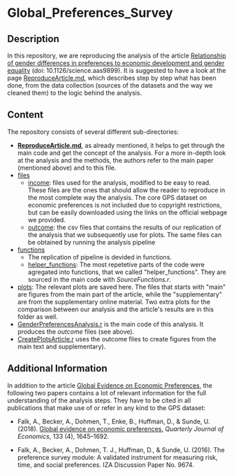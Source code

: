 # Global_Preferences_Survey

## Description

In this repository, we are reproducing the analysis of the article [Relationship of gender differences in preferences to economic development and gender equality](https://science.sciencemag.org/content/362/6412/eaas9899.full) (doi: 10.1126/science.aas9899). It is suggested to have a look at the page [ReproduceArticle.md](https://github.com/scerioli/Global_Preferences_Survey/blob/master/ReproduceArticle.md), which describes step by step what 
has been done, from the data collection (sources of the datasets and the way we cleaned them) to the logic behind the analysis.


## Content

The repository consists of several different sub-directories:

- [**ReproduceArticle.md**](https://github.com/scerioli/Global_Preferences_Survey/blob/master/ReproduceArticle.md), as already mentioned, it helps to get through the main code and get the concept of the analysis. For a more in-depth look at the analysis and the methods, the authors refer to the main paper (mentioned above) and to this file.
- [files](https://github.com/scerioli/Global_Preferences_Survey/tree/master/files)
  - [income](https://github.com/scerioli/Global_Preferences_Survey/tree/master/files/income): files used for the analysis, modified to be easy to read. These files are the ones that should allow the reader to reproduce in the most complete way the analysis. The core GPS dataset on economic preferences is not included due to copyright restrictions, but can be easily downloaded using the links on the official webpage we provided.
  - [outcome](https://github.com/scerioli/Global_Preferences_Survey/tree/master/files/outcome): the csv files that contains the results of our replication of the analysis that we subsequently use for plots. The same files can be obtained by running the analysis pipeline
- [functions](https://github.com/scerioli/Global_Preferences_Survey/tree/master/functions)
  - The replication of pipeline is devided in functions.
  - [helper_functions](https://github.com/scerioli/Global_Preferences_Survey/tree/master/functions/helper_functions): The most repetetive parts of the code were agregated into functions, that we called "helper_functions". They are sourced in the main code with *SourceFunctions.r*.
- [plots](https://github.com/scerioli/Global_Preferences_Survey/tree/master/plots): The relevant plots are saved here. The files that starts with "main" are figures from the main part of the article, while the "supplementary" are from the supplementary online material. Two extra plots for the comparison between our analysis and the article's results are in this folder as well.
- [GenderPreferencesAnalysis.r](https://github.com/scerioli/Global_Preferences_Survey/blob/master/GenderPreferencesAnalysis.r) is the main code of this analysis. It produces the *outcome* files (see above).
- [CreatePlotsArticle.r](https://github.com/scerioli/Global_Preferences_Survey/blob/master/CreatePlotsArticle.r) uses the outcome files to create figures from the main text and supplementary).

## Additional Information

In addition to the article [Global Evidence on Economic Preferences](https://doi.org/10.1093/qje/qjy013), the following two papers contains a lot of relevant information for the full understanding of the analysis steps.
They have to be cited in all publications that make use of or refer in any kind to the GPS dataset:

- Falk, A., Becker, A., Dohmen, T., Enke, B., Huffman, D., & Sunde, U. (2018). [Global evidence on economic preferences.](https://doi.org/10.1093/qje/qjy013) *Quarterly Journal of Economics*, 133 (4), 1645–1692.

- Falk, A., Becker, A., Dohmen, T. J., Huffman, D., & Sunde, U. (2016). The preference survey module: A validated instrument for measuring risk, time, and social preferences. IZA Discussion Paper No. 9674.
